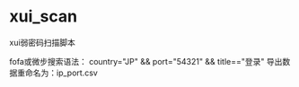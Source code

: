# xui_scan
xui弱密码扫描脚本

fofa或微步搜索语法：
country="JP" && port="54321" && title=="登录"
导出数据重命名为：ip_port.csv
